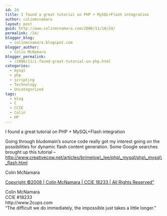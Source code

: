 ```yaml
---
id: 24
title: I found a great tutorial on PHP + MySQL+Flash integration
author: colinmcnamara
layout: post
guid: http://www.colinmcnamara.com/2006/11/10/24/
permalink: /24/
blogger_blog:
  - colinmcnamara.blogspot.com
blogger_author:
  - Colin McNamara
blogger_permalink:
  - /2006/11/i-found-great-tutorial-on-php.html
categories:
  - mysql
  - php
  - scripting
  - Technology
  - Uncategorized
tags:
  - blog
  - C
  - CCIE
  - Colin
  - HP
---
```

I found a great tutorial on PHP + MySQL+Flash integration

Going through bludomain&#8217;s source code really got my interest going on the possibilities for dynamic flash content generation. Some Google searches brought up this tutorial &#8211; http://www.creativecow.net/articles/brimelow\_lee/php\_mysql/php\_mysql\_flash.html

Colin McNamara

[Copyright ©2008 | Colin McNamara | CCIE 18233 | All Rights Reserved&#8221;][1]

<p class="blogger-post-footer">
  Colin McNamara<br /> CCIE #18233<br /> http://www.2cups.com<br /> &#8220;The difficult we do immediately, the impossible just takes a little longer.&#8221;
</p>

 [1]: http://www.colinmcnamara.com "Copyright ©2008 | Colin McNamara | CCIE 18233 | All Rights Reserved"